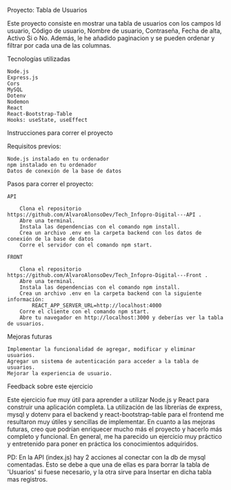 Proyecto: Tabla de Usuarios

Este proyecto consiste en mostrar una tabla de usuarios con los campos Id usuario, Código de usuario, Nombre de usuario, Contraseña, Fecha de alta, Activo Si o No. Además, le he añadido paginacion y se pueden ordenar y filtrar por cada una de las columnas.

Tecnologías utilizadas

    Node.js
    Express.js
    Cors
    MySQL
    Dotenv
    Nodemon
    React
    React-Bootstrap-Table
    Hooks: useState, useEffect

Instrucciones para correr el proyecto

Requisitos previos:

    Node.js instalado en tu ordenador
    npm instalado en tu ordenador
    Datos de conexión de la base de datos

Pasos para correr el proyecto:

    API
    
        Clona el repositorio https://github.com/AlvaroAlonsoDev/Tech_Infopro-Digital---API .
        Abre una terminal.
        Instala las dependencias con el comando npm install.
        Crea un archivo .env en la carpeta backend con los datos de conexión de la base de datos
        Corre el servidor con el comando npm start.

    FRONT
    
        Clona el repositorio https://github.com/AlvaroAlonsoDev/Tech_Infopro-Digital---Front .
        Abre una terminal.
        Instala las dependencias con el comando npm install.
        Crea un archivo .env en la carpeta backend con la siguiente información:
            REACT_APP_SERVER_URL=http://localhost:4000
        Corre el cliente con el comando npm start.
        Abre tu navegador en http://localhost:3000 y deberías ver la tabla de usuarios.

Mejoras futuras

    Implementar la funcionalidad de agregar, modificar y eliminar usuarios.
    Agregar un sistema de autenticación para acceder a la tabla de usuarios.
    Mejorar la experiencia de usuario.

Feedback sobre este ejercicio

Este ejercicio fue muy útil para aprender a utilizar Node.js y React para construir una aplicación completa. La utilización de las librerías de express, mysql y dotenv para el backend y react-bootstrap-table para el frontend me resultaron muy útiles y sencillas de implementar. En cuanto a las mejoras futuras, creo que podrían enriquecer mucho más el proyecto y hacerlo más completo y funcional. En general, me ha parecido un ejercicio muy práctico y entretenido para poner en práctica los conocimientos adquiridos.


PD: En la API (index.js) hay 2 acciones al conectar con la db de mysql comentadas. Esto se debe a que una de ellas es para borrar la tabla de 'Usuarios' si fuese necesario, y la otra sirve para Insertar en dicha tabla mas registros.
